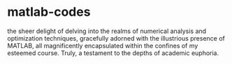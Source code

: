 # matlab-codes
the sheer delight of delving into the realms of numerical analysis and optimization techniques, gracefully adorned with the illustrious presence of MATLAB, all magnificently encapsulated within the confines of my esteemed course. Truly, a testament to the depths of academic euphoria.
